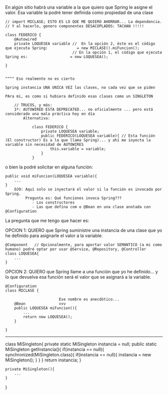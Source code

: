 En algún sitio habrá una variable a la que quiero que Spring le asigne el valor.
Esa variable la podré tener definida como propiedad de una clase

    // import MICLASE; ESTO ES LO QUE ME QUIERO AHORRAR... La dependencia.
    // Y al hacerlo, genero componentes DESACOPLADOS: TACHAN !!!!!

    class FEDERICO {
        @Autowired
        private LOQUESEA variable //  En la opción 2, éste es el código que ejecuta Spring:             = new MICLASE().miFuncion();
                                  // En la opción 1, el código que ejecuta Spring es:                   = new LOQUESEA();      

    }

                                                                        ^^^^ Eso realmente no es cierto
                                                                        Spring instancia UNA UNICA VEZ las clases, no cada vez que se piden
                                                                        PAra mi, es como si hubiera definido esas clases como un SINGLETON

        // TRUCOS, y más:
        1º: AUTOWIRED ESTA DEPRECATED... no oficialmente ... pero está considerado una mala práctica hoy en día
            Alternativa:

                class FEDERICO {
                    private LOQUESEA variable;
                    public FEDERICO(LOQUESEA variable){ // Esta función (El constructor) Es a la que llama Spring)... y ahí me inyecta la variable sin necesidad de AUTOWIRES
                        this.variable = variable;
                    }   
                }
            
        
o bien la podré solicitar en alguna función:

    public void miFuncion(LOQUESEA variable){
        ...
    }
        OJO: Aquí solo se inyectará el valor si la función es invocada por Spring.
             Pregunta es: Qué funciones invoca Spring???
                - Los constructores
                - Las que defina com o @Bean en una clase anotada con @Configuration

La pregunta que me tengo que hacer es:

OPCION 1: QUIERO que Spring suministre una instancia de una clase que yo he definido para asignarle el valor a la variable.

    @Component   // Opcionalmente, para aportar valor SEMANTICO (a mi como humano) podré optar por usar @Service, @Repository, @Controller
    class LOQUESEA{
        ...
    }

OPCION 2: QUIERO que Spring llame a una función que yo he definido... y lo que devuelva esa función será el valor que se asignará a la variable.

    @Configuration
    class MICLASE {
        
                            Ese nombre es anecdótico... 
        @Bean               vvv
        public LOQUESEA miFuncion(){
            ...
            return new LOQUESEA();
        }

    }

---

class MiSingleton{
    private static MiSingleton instancia = null;
    public static MiSingleton getInstancia(){
        if(instancia == null){
            synchronized(MiSingleton.class){
                if(instancia == null){
                    instancia = new MiSingleton();
                }
            }
        }
        return instancia;
    }

    private MiSingleton(){
        ...
    }

}